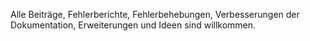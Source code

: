 Alle Beiträge, Fehlerberichte, Fehlerbehebungen, Verbesserungen der Dokumentation, Erweiterungen und Ideen sind willkommen.
